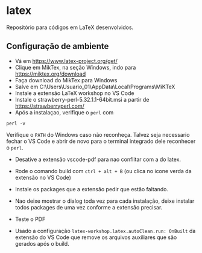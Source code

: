 # latex
Repositório para códigos em LaTeX desenvolvidos.

## Configuração de ambiente

- Vá em https://www.latex-project.org/get/ 
- Clique em MikTex, na seção Windows, indo para https://miktex.org/download
- Faça download do MikTex para Windows
- Salve em C:\Users\Usuario_01\AppData\Local\Programs\MiKTeX
- Instale a extensão LaTeX workshop no VS Code
- Instale o strawberry-perl-5.32.1.1-64bit.msi a partir de https://strawberryperl.com/
- Após a instalaçao, verifique o `perl` com
```
perl -v
```
Verifique o `PATH` do Windows caso não reconheça.
Talvez seja necessario fechar o VS Code e abrir de novo para o terminal integrado dele reconhecer o `perl`.
- Desative a extensão vscode-pdf para nao conflitar com a do latex.
- Rode o comando build com `ctrl + alt + B` (ou clica no icone verda da extensão no VS Code)
- Instale os packages que a extensão pedir que estão faltando.
- Nao deixe mostrar o dialog toda vez para cada instalação, deixe instalar todos packages de uma vez conforme a extensão precisar.
- Teste o PDF

- Usado a configuração `latex-workshop.latex.autoClean.run: OnBuilt` da extensão do VS Code que remove os arquivos auxiliares 
que são gerados após o build.